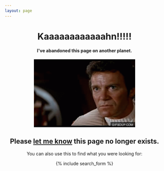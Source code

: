 ```yaml
---
layout: page
---
```

<div style="text-align: center">
<h1>Kaaaaaaaaaaaahn!!!!!</h1>
<h4>I've abandoned this page on another planet.</h4>

<img src="/assets/images/kahn.gif" />

<h2>Please <a href="https://twitter.com/miscsecurity">let me know</a> this page no longer exists.</h2>

<p>You can also use this to find what you were looking for:</p>
{% include search_form %}
</div>

